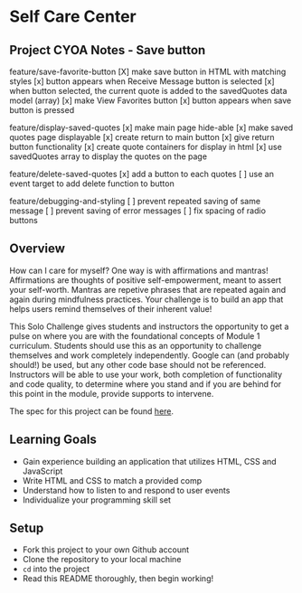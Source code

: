 # Self Care Center

## Project CYOA Notes - Save button
feature/save-favorite-button
[X] make save button in HTML with matching styles
[x] button appears when Receive Message button is selected
[x] when button selected, the current quote is added to the savedQuotes data model (array)
[x] make View Favorites button
[x] button appears when save button is pressed

feature/display-saved-quotes
[x] make main page hide-able
[x] make saved quotes page displayable
[x] create return to main button
[x] give return button functionality
[x] create quote containers for display in html
[x] use savedQuotes array to display the quotes on the page

feature/delete-saved-quotes
[x] add a button to each quotes
[ ] use an event target to add delete function to button

feature/debugging-and-styling
[ ] prevent repeated saving of same message
[ ] prevent saving of error messages
[ ] fix spacing of radio buttons


## Overview
How can I care for myself? One way is with affirmations and mantras!
Affirmations are thoughts of positive self-empowerment, meant to assert your self-worth.
Mantras are repetive phrases that are repeated again and again during mindfulness practices. Your challenge is to build an app that helps users remind themselves of their inherent value!

This Solo Challenge gives students and instructors the opportunity to get a pulse on where you are with the foundational concepts of Module 1 curriculum. Students should use this as an opportunity to challenge themselves and work completely independently. Google can (and probably should!) be used, but any other code base should not be referenced. Instructors will be able to use your work, both completion of functionality and code quality, to determine where you stand and if you are behind for this point in the module, provide supports to intervene.

The spec for this project can be found [here](https://frontend.turing.io/projects/module-1/self-care-center.html).

## Learning Goals

- Gain experience building an application that utilizes HTML, CSS and JavaScript
- Write HTML and CSS to match a provided comp
- Understand how to listen to and respond to user events
- Individualize your programming skill set

## Setup

- Fork this project to your own Github account
- Clone the repository to your local machine
- `cd` into the project
- Read this README thoroughly, then begin working!
